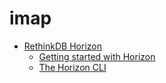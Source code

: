 # imap
* [RethinkDB Horizon](http://samuelhughes.com/rethinkdb/horizon-docs/docs/index.html)
  * [Getting started with Horizon](http://samuelhughes.com/rethinkdb/horizon-docs/docs/getting-started.html)
  * [The Horizon CLI](http://samuelhughes.com/rethinkdb/horizon-docs/docs/cli.html)

